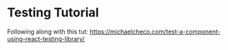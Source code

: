# Testing Tutorial

Following along with this tut:
https://michaelcheco.com/test-a-component-using-react-testing-library/
